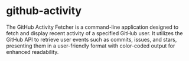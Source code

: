 # github-activity
The GitHub Activity Fetcher is a command-line application designed to fetch and display recent activity of a specified GitHub user. It utilizes the GitHub API to retrieve user events such as commits, issues, and stars, presenting them in a user-friendly format with color-coded output for enhanced readability.
